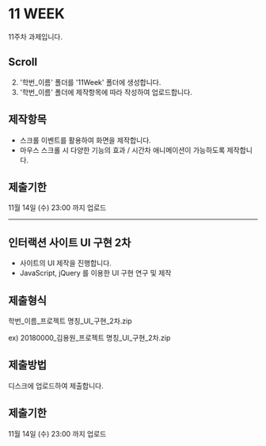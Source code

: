 # 11 WEEK

11주차 과제입니다.

## Scroll

2. '학번_이름' 폴더를 '11Week' 폴더에 생성합니다.
3. '학번_이름' 폴더에 제작항목에 따라 작성하여 업로드합니다.

## 제작항목

- 스크롤 이벤트를 활용하여 화면을 제작합니다.
- 마우스 스크롤 시 다양한 기능의 효과 / 시간차 애니메이션이 가능하도록 제작합니다.

## 제출기한

11월 14일 (수) 23:00 까지 업로드

<hr/>

## 인터랙션 사이트 UI 구현 2차

- 사이트의 UI 제작을 진행합니다.
- JavaScript, jQuery 를 이용한 UI 구현 연구 및 제작

## 제출형식

학번_이름_프로젝트 명칭_UI_구현_2차.zip

ex) 20180000_김용원_프로젝트 명칭_UI_구현_2차.zip

## 제출방법

디스크에 업로드하여 제출합니다.

## 제출기한

11월 14일 (수) 23:00 까지 업로드